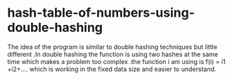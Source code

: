 # hash-table-of-numbers-using-double-hashing
The idea of the program is similar to double hashing techniques but little different .In double hashing the function is using two hashes at the same time which makes a  problem too complex .the function i am using is f(i) = i1 +i2+....   which is working in the fixed data size and easier to understand.
